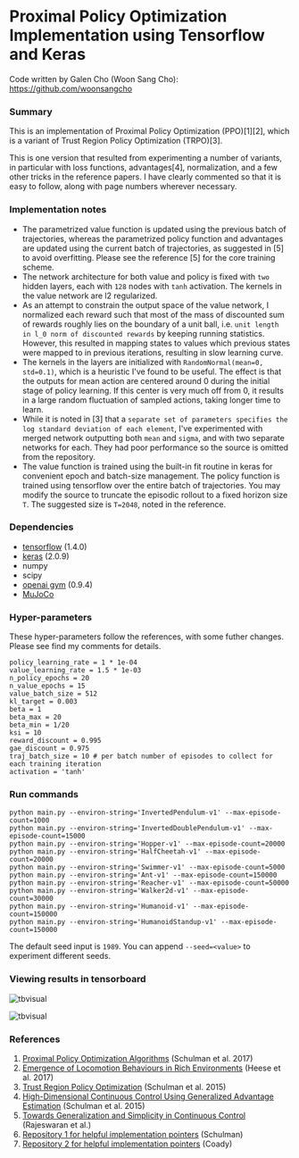 # Proximal Policy Optimization Implementation using Tensorflow and Keras

Code written by Galen Cho (Woon Sang Cho): https://github.com/woonsangcho

### Summary

This is an implementation of Proximal Policy Optimization (PPO)[1][2], which is a variant of Trust Region Policy Optimization (TRPO)[3].

This is one version that resulted from experimenting a number of variants, in particular with loss functions, advantages[4], normalization, and a few other tricks in the reference papers.  I have clearly commented so that it is easy to follow, along with page numbers wherever necessary.


### Implementation notes
- The parametrized value function is updated using the previous batch of trajectories, whereas the parametrized policy function and advantages are updated using the current batch of trajectories, as suggested in [5] to avoid overfitting. Please see the reference [5] for the core training scheme. 
- The network architecture for both value and policy is fixed with ```two``` hidden layers, each with ```128``` nodes with ```tanh``` activation. The kernels in the value network are l2 regularized. 
- As an attempt to constrain the output space of the value network, I normalized each reward such that most of the mass of discounted sum of rewards roughly lies on the boundary of a unit ball, i.e. ```unit length in l_0 norm of discounted rewards``` by keeping running statistics. However, this resulted in mapping states to values which previous states were mapped to in previous iterations, resulting in slow learning curve. 
- The kernels in the layers are initialized with ```RandomNormal(mean=0, std=0.1)```, which is a heuristic I've found to be useful. The effect is that the outputs for mean action are centered around 0 during the initial stage of policy learning. If this center is very much off from 0, it results in a large random fluctuation of sampled actions, taking longer time to learn.
- While it is noted in [3] that a ```separate set of parameters specifies the log standard deviation of each element```, I've experimented with merged network outputting both ```mean``` and ```sigma```, and with two separate networks for each. They had poor performance so the source is omitted from the repository. 
- The value function is trained using the built-in fit routine in keras for convenient epoch and batch-size management. The policy function is trained using tensorflow over the entire batch of trajectories. You may modify the source to truncate the episodic rollout to a fixed horizon size ```T```. The suggested size is ```T=2048```, noted in the reference.

### Dependencies
- [tensorflow](https://github.com/tensorflow/tensorflow) (1.4.0)
- [keras](https://github.com/keras-team/keras) (2.0.9)
- numpy
- scipy
- [openai gym](https://github.com/openai/gym) (0.9.4)
- [MuJoCo](https://github.com/openai/mujoco-py)

### Hyper-parameters
These hyper-parameters follow the references, with some futher changes. Please see find my comments for details.
```
policy_learning_rate = 1 * 1e-04
value_learning_rate = 1.5 * 1e-03
n_policy_epochs = 20
n_value_epochs = 15
value_batch_size = 512
kl_target = 0.003
beta = 1
beta_max = 20
beta_min = 1/20
ksi = 10
reward_discount = 0.995
gae_discount = 0.975
traj_batch_size = 10 # per batch number of episodes to collect for each training iteration
activation = 'tanh'
```

### Run commands
```
python main.py --environ-string='InvertedPendulum-v1' --max-episode-count=1000
python main.py --environ-string='InvertedDoublePendulum-v1' --max-episode-count=15000
python main.py --environ-string='Hopper-v1' --max-episode-count=20000
python main.py --environ-string='HalfCheetah-v1' --max-episode-count=20000
python main.py --environ-string='Swimmer-v1' --max-episode-count=5000
python main.py --environ-string='Ant-v1' --max-episode-count=150000
python main.py --environ-string='Reacher-v1' --max-episode-count=50000
python main.py --environ-string='Walker2d-v1' --max-episode-count=30000
python main.py --environ-string='Humanoid-v1' --max-episode-count=150000
python main.py --environ-string='HumanoidStandup-v1' --max-episode-count=150000
```
The default seed input is ```1989```. You can append ```--seed=<value>``` to experiment different seeds.

### Viewing results in tensorboard
![tbvisual](https://github.com/woonsangcho/trpo/blob/master/crop1.jpg)

![tbvisual](https://github.com/woonsangcho/trpo/blob/master/crop2.jpg)



### References
1. [Proximal Policy Optimization Algorithms](https://arxiv.org/pdf/1707.06347.pdf) (Schulman et al. 2017)
2. [Emergence of Locomotion Behaviours in Rich Environments](https://arxiv.org/pdf/1707.02286.pdf) (Heese et al. 2017)
3. [Trust Region Policy Optimization](https://arxiv.org/pdf/1502.05477.pdf) (Schulman et al. 2015)
4. [High-Dimensional Continuous Control Using Generalized Advantage Estimation](https://arxiv.org/pdf/1506.02438.pdf) (Schulman et al. 2015)
5. [Towards Generalization and Simplicity in Continuous Control](https://arxiv.org/pdf/1703.02660.pdf) (Rajeswaran et al.)
6. [Repository 1 for helpful implementation pointers](https://github.com/joschu/modular_rl) (Schulman)
7. [Repository 2 for helpful implementation pointers](https://github.com/pat-coady/trpo) (Coady)
